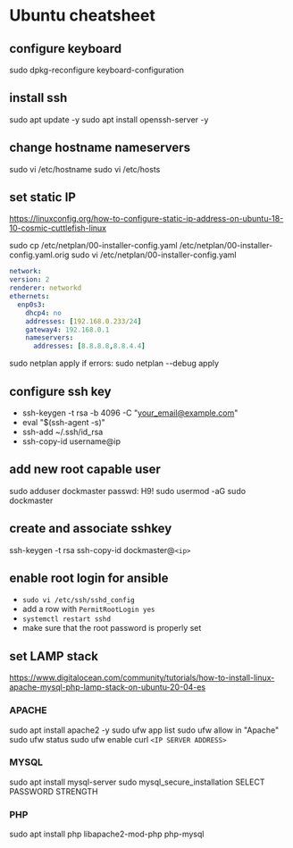 # Ubuntu cheatsheet

## configure keyboard

sudo dpkg-reconfigure keyboard-configuration

## install ssh

sudo apt update -y
sudo apt install openssh-server -y

## change hostname nameservers

sudo vi /etc/hostname
sudo vi /etc/hosts

## set static IP

<https://linuxconfig.org/how-to-configure-static-ip-address-on-ubuntu-18-10-cosmic-cuttlefish-linux>

sudo cp /etc/netplan/00-installer-config.yaml /etc/netplan/00-installer-config.yaml.orig
sudo vi /etc/netplan/00-installer-config.yaml

```yaml
network:
version: 2
renderer: networkd
ethernets:
  enp0s3:
    dhcp4: no
	addresses: [192.168.0.233/24]
	gateway4: 192.168.0.1
	nameservers:
	  addresses: [8.8.8.8,8.8.4.4]
```

sudo netplan apply
if errors: sudo netplan --debug apply

## configure ssh key

- ssh-keygen -t rsa -b 4096 -C "your_email@example.com"
- eval "$(ssh-agent -s)"
- ssh-add ~/.ssh/id_rsa
- ssh-copy-id username@ip

## add new root capable user

sudo adduser dockmaster
passwd: H9!
sudo usermod -aG sudo dockmaster

## create and associate sshkey

ssh-keygen -t rsa
ssh-copy-id dockmaster@`<ip>`

## enable root login for ansible

- `sudo vi /etc/ssh/sshd_config`
- add a row with `PermitRootLogin yes`
- `systemctl restart sshd`
- make sure that the root password is properly set

## set LAMP stack

<https://www.digitalocean.com/community/tutorials/how-to-install-linux-apache-mysql-php-lamp-stack-on-ubuntu-20-04-es>

### APACHE

sudo apt install apache2 -y
sudo ufw app list
sudo ufw allow in "Apache"
sudo ufw status
sudo ufw enable
curl `<IP SERVER ADDRESS>`

### MYSQL

sudo apt install mysql-server
sudo mysql_secure_installation
SELECT PASSWORD STRENGTH

### PHP

sudo apt install php libapache2-mod-php php-mysql
